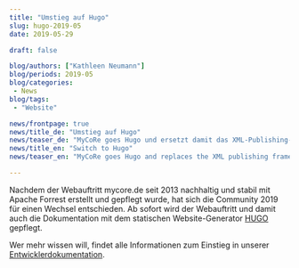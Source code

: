 ```yaml
---
title: "Umstieg auf Hugo"
slug: hugo-2019-05
date: 2019-05-29

draft: false

blog/authors: ["Kathleen Neumann"]
blog/periods: 2019-05
blog/categories:
 - News
blog/tags:
 - "Website"

news/frontpage: true
news/title_de: "Umstieg auf Hugo"
news/teaser_de: "MyCoRe goes Hugo und ersetzt damit das XML-Publishing-Framework Apache Forrest für den Webauftritt. Diese Arbeiten sind noch nicht abgeschlossen."
news/title_en: "Switch to Hugo"
news/teaser_en: "MyCoRe goes Hugo and replaces the XML publishing framework Apache Forrest used for the website. This work is still in progress."

---
```

 
Nachdem der Webauftritt mycore.de seit 2013 nachhaltig und stabil mit Apache Forrest erstellt und gepflegt wurde,
hat sich die Community 2019 für einen Wechsel entschieden. Ab sofort wird der Webauftritt und damit auch die
Dokumentation mit dem statischen Website-Generator [HUGO](https://gohugo.io/) gepflegt.

Wer mehr wissen will, findet alle Informationen zum Einstieg in unserer [Entwicklerdokumentation](/documentation/developer/dev_docs/dev_docs_overview/).
